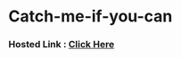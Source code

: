 # Catch-me-if-you-can

### Hosted Link : <a href= "https://lok-ii.github.io/Catch-me-if-you-can/" > Click Here </a>
